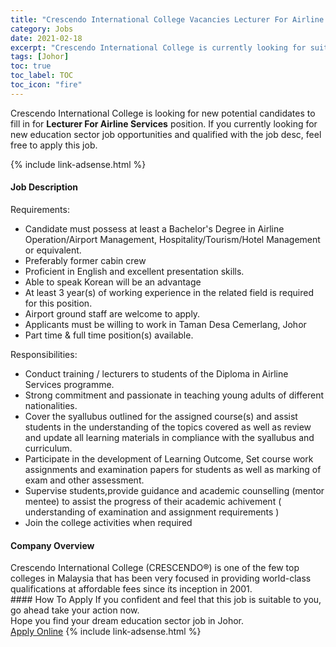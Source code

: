 ```yaml
---
title: "Crescendo International College Vacancies Lecturer For Airline Services" 
category: Jobs 
date: 2021-02-18 
excerpt: "Crescendo International College is currently looking for suitable person to fill in the Lecturer For Airline Services which positioned at Johor" 
tags: [Johor] 
toc: true 
toc_label: TOC 
toc_icon: "fire" 
--- 
```


<p>Crescendo International College is looking for new potential candidates to fill in for <b>Lecturer For Airline Services</b> position. If you currently looking for new education sector job opportunities and qualified with the job desc, feel free to apply this job.
</p>{% include link-adsense.html %} 
 <div><div><h4>Job Description</h4></div><div><div><span><div><div>Requirements:</div><ul><li>Candidate must possess at least a Bachelor's Degree in Airline Operation/Airport Management, Hospitality/Tourism/Hotel Management or equivalent.</li><li>Preferably former cabin crew</li><li>Proficient in English and excellent presentation skills.</li><li>Able to speak Korean will be an advantage</li><li>At least 3 year(s) of working experience in the related field is required for this position.</li><li>Airport ground staff are welcome to apply.</li><li>Applicants must be willing to work in Taman Desa Cemerlang, Johor</li><li>Part time &amp; full time position(s) available.</li></ul><div>Responsibilities:&#8203;</div><ul><li>Conduct training / lecturers to students of the Diploma in Airline Services programme.</li><li>Strong commitment and passionate in teaching young adults of different nationalities.</li><li>Cover the syallubus outlined for the assigned course(s) and assist students in the understanding of the topics covered as well as review and update all learning materials in compliance with the syallubus and curriculum.</li><li>Participate in the development of Learning Outcome, Set course work assignments and examination papers for students as well as marking of exam and other assessment.</li><li>Supervise students,provide guidance and academic counselling (mentor mentee) to assist the progress of their academic achivement ( understanding of examination and assignment requirements )</li><li>Join the college activities when required</li></ul></div></span></div></div></div> 
<div><div><h4>Company Overview</h4></div><div><div><span><div><div>
	Crescendo International College (CRESCENDO&#174;) is one of the few top colleges in Malaysia that has been very focused in providing world-class qualifications at affordable fees since its inception in 2001.&#160;</div></div></span></div></div></div> 
#### How To Apply 
If you confident and feel that this job is suitable to you, go ahead take your action now. <br/> 
Hope you find your dream education sector job in Johor. <br/> 
<a href="https://www.jobstreet.com.my/en/job/lecturer-for-airline-services-4484101?jobId=jobstreet-my-job-4484101" class="btn btn--info" target="_blank" rel="nofollow noopenner">Apply Online</a> 
{% include link-adsense.html %} 